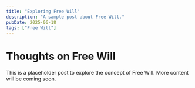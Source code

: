 ```yaml
---
title: "Exploring Free Will"
description: "A sample post about Free Will."
pubDate: 2025-06-18
tags: ["Free Will"]
---
```


# Thoughts on Free Will

This is a placeholder post to explore the concept of Free Will. More content will be coming soon.

